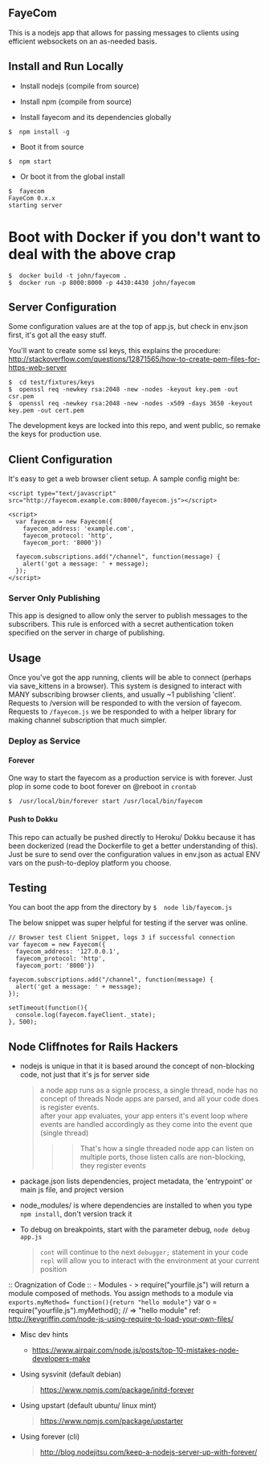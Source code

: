 ## FayeCom
This is a nodejs app that allows for passing messages to clients using efficient websockets on an as-needed basis.  


## Install and Run Locally

- Install nodejs (compile from source)

- Install npm (compile from source)

- Install fayecom and its dependencies globally

```
$  npm install -g
```

- Boot it from source

```
$  npm start
```

- Or boot it from the global install

```
$  fayecom
FayeCom 0.x.x
starting server
```


# Boot with Docker if you don't want to deal with the above crap

```
$  docker build -t john/fayecom .
$  docker run -p 8000:8000 -p 4430:4430 john/fayecom
```


## Server Configuration

Some configuration values are at the top of app.js, but check in env.json first, it's got all the easy stuff.  

You'll want to create some ssl keys, this explains the procedure:  http://stackoverflow.com/questions/12871565/how-to-create-pem-files-for-https-web-server

```
$  cd test/fixtures/keys
$  openssl req -newkey rsa:2048 -new -nodes -keyout key.pem -out csr.pem
$  openssl req -newkey rsa:2048 -new -nodes -x509 -days 3650 -keyout key.pem -out cert.pem
```

The development keys are locked into this repo, and went public, so remake the keys for production use.  


## Client Configuration

It's easy to get a web browser client setup.  A sample config might be:

```
<script type="text/javascript" src="http://fayecom.example.com:8000/fayecom.js"></script>

<script>
  var fayecom = new Fayecom({
    fayecom_address: 'example.com',
    fayecom_protocol: 'http',
    fayecom_port: '8000'})

  fayecom.subscriptions.add("/channel", function(message) {
    alert('got a message: ' + message);
  });
</script>
```


### Server Only Publishing
This app is designed to allow only the server to publish messages to the subscribers.  This rule is enforced with a secret authentication token specified on the server in charge of publishing.  


## Usage

Once you've got the app running, clients will be able to connect (perhaps via save_kittens in a browser).  This system is designed to interact with MANY subscribing browser clients, and usually ~1 publishing 'client'.  Requests to /version will be responded to with the version of fayecom.  Requests to `/fayecom.js` we be responded to with a helper library for making channel subscription that much simpler.  


### Deploy as Service

#### Forever

One way to start the fayecom as a production service is with forever.  Just plop in some code to boot forever on @reboot in `crontab`
```
$  /usr/local/bin/forever start /usr/local/bin/fayecom
```


#### Push to Dokku

This repo can actually be pushed directly to Heroku/ Dokku because it has been dockerized (read the Dockerfile to get a better understanding of this).  Just be sure to send over the configuration values in env.json as actual ENV vars on the push-to-deploy platform you choose.  


## Testing

You can boot the app from the directory by `$  node lib/fayecom.js`

The below snippet was super helpful for testing if the server was online.

```
// Browser test Client Snippet, logs 3 if successful connection
var fayecom = new Fayecom({
  fayecom_address: '127.0.0.1',
  fayecom_protocol: 'http',
  fayecom_port: '8000'})

fayecom.subscriptions.add("/channel", function(message) {
  alert('got a message: ' + message);
});

setTimeout(function(){
  console.log(fayecom.fayeClient._state);
}, 500);
```


## Node Cliffnotes for Rails Hackers

  - nodejs is unique in that it is based around the concept of non-blocking code, not just that it's js for server side
    > a node app runs as a signle process, a single thread, node has no concept of threads
    > Node apps are parsed, and all your code does is register events.  
    > after your app evaluates, your app enters it's event loop where events are handled accordingly as they come into the event que (single thread)
    >>> That's how a single threaded node app can listen on multiple ports, those listen calls are non-blocking, they register events

  - package.json lists dependencies, project metadata, the 'entrypoint' or main js file, and project version

  - node_modules/ is where dependencies are installed to when you type `npm install`, don't version track it

  - To debug on breakpoints, start with the parameter debug, `node debug app.js`
    > `cont` will continue to the next `debugger;` statement in your code
    > `repl` will allow you to interact with the environment at your current position

  :: Oragnization of Code ::
    - Modules -
      > require("yourfile.js") will return a module composed of methods.
        You assign methods to a module via `exports.myMethod= function(){return "hello module"}`
        var o = require("yourfile.js").myMethod();
        // => "hello module"
        ref: http://kevgriffin.com/node-js-using-require-to-load-your-own-files/

  - Misc dev hints
    - https://www.airpair.com/node.js/posts/top-10-mistakes-node-developers-make


  - Using sysvinit (default debian)
    > https://www.npmjs.com/package/initd-forever
  - Using upstart (default ubuntu/ linux mint)
    > https://www.npmjs.com/package/upstarter
  - Using forever (cli)
    > http://blog.nodejitsu.com/keep-a-nodejs-server-up-with-forever/
